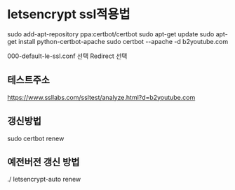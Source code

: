 # letsencrypt ssl적용법
sudo add-apt-repository ppa:certbot/certbot
sudo apt-get update
sudo apt-get install python-certbot-apache
sudo certbot --apache -d b2youtube.com

000-default-le-ssl.conf 선택
Redirect 선택


## 테스트주소
https://www.ssllabs.com/ssltest/analyze.html?d=b2youtube.com


## 갱신방법
sudo certbot renew

## 예전버전 갱신 방법
./ letsencrypt-auto renew